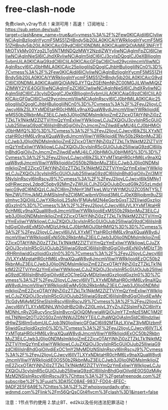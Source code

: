 # free-clash-node
免费clash,v2ray节点！亲测可用！高速！
订阅地址：https://sub.xeton.dev/sub?target=clash&new_name=true&url=vmess%3A%2F%2Few0KICAidiI6ICIyIiwNCiAgInBzIjogInYycmF5MS51ZHBndy5jb20iLA0KICAiYWRkIjogInYycmF5MS51ZHBndy5jb20iLA0KICAicG9ydCI6ICI0NDMiLA0KICAiaWQiOiAiMjE3NjFiYTMtOTVkMy00Yzg2LTg5NTMtNDQzMWY2NzdiZWYyIiwNCiAgImFpZCI6ICIwIiwNCiAgInNjeSI6ICJhdXRvIiwNCiAgIm5ldCI6ICJ3cyIsDQogICJ0eXBlIjogIm5vbmUiLA0KICAiaG9zdCI6ICIiLA0KICAicGF0aCI6ICIvd29ycnlmcmVlIiwNCiAgInRscyI6ICJ0bHMiLA0KICAic25pIjogIiIsDQogICJhbHBuIjogIiINCn0%3D%7Cvmess%3A%2F%2Few0KICAidiI6ICIyIiwNCiAgInBzIjogInYycmF5MS51ZHBndy5jb20iLA0KICAiYWRkIjogInYycmF5MS51ZHBndy5jb20iLA0KICAicG9ydCI6ICI0NDMiLA0KICAiaWQiOiAiNGJlYTQzZGEtNmNhZC00MGJiLWIwMjQtZjZlMWY2YjE4OGI1IiwNCiAgImFpZCI6ICIwIiwNCiAgInNjeSI6ICJhdXRvIiwNCiAgIm5ldCI6ICJ3cyIsDQogICJ0eXBlIjogIm5vbmUiLA0KICAiaG9zdCI6ICIiLA0KICAicGF0aCI6ICIvd29ycnlmcmVlIiwNCiAgInRscyI6ICJ0bHMiLA0KICAic25pIjogIiIsDQogICJhbHBuIjogIiINCn0%3D%7Cvmess%3A%2F%2FeyJ2IjoyLCJwcyI6IkZSLXYxMDEtaHR0cHM6Ly9naXQuaW8vdjJmcmVlIiwiYWRkIjoidjEwMS50b2RkbnMuZ3EiLCJwb3J0Ijo0NDMsImlkIjoiZmE2ZjcxOTAtYjNhZi0zZTZkLTk1NjktM2ZlZTViYmQzYmExIiwiYWlkIjowLCJuZXQiOiJ3cyIsInR5cGUiOiJub25lIiwiaG9zdCI6IiIsInBhdGgiOiIvZnJmcmZmZjIwdjEwMU4iLCJ0bHMiOiJ0bHMifQ%3D%3D%7Cvmess%3A%2F%2FeyJ2IjoyLCJwcyI6IkZSLXYxNTctaHR0cHM6Ly9naXQuaW8vdjJmcmVlIiwiYWRkIjoidjE1Ny50b2RkbnMuZ3EiLCJwb3J0Ijo0NDMsImlkIjoiZmE2ZjcxOTAtYjNhZi0zZTZkLTk1NjktM2ZlZTViYmQzYmExIiwiYWlkIjowLCJuZXQiOiJ3cyIsInR5cGUiOiJub25lIiwiaG9zdCI6IiIsInBhdGgiOiIvZnJmcmZmZjIwdjEwMU4iLCJ0bHMiOiJ0bHMifQ%3D%3D%7Cvmess%3A%2F%2FeyJ2IjoyLCJwcyI6IkZSLXYyMTktaHR0cHM6Ly9naXQuaW8vdjJmcmVlIiwiYWRkIjoidjIxOS50b2RkbnMuZ3EiLCJwb3J0Ijo0NDMsImlkIjoiZmE2ZjcxOTAtYjNhZi0zZTZkLTk1NjktM2ZlZTViYmQzYmExIiwiYWlkIjowLCJuZXQiOiJ3cyIsInR5cGUiOiJub25lIiwiaG9zdCI6IiIsInBhdGgiOiIvZnI3MjY5NyIsInRscyI6InRscyJ9%7Cvmess%3A%2F%2FeyJ2IjoyLCJwcyI6Ik5MNy1odHRwczovL2dpdC5pby92MmZyZWUiLCJhZGQiOiJubDcudG9kZG5zLmdxIiwicG9ydCI6NDQzLCJpZCI6ImZhNmY3MTkwLWIzYWYtM2U2ZC05NTY5LTNmZWU1YmJkM2JhMSIsImFpZCI6MCwibmV0Ijoid3MiLCJ0eXBlIjoibm9uZSIsImhvc3QiOiIiLCJwYXRoIjoiL25sNy1FMjAyM2N4eGprbGxsT3ZEIiwidGxzIjoidGxzIn0%3D%7Cvmess%3A%2F%2FeyJ2IjoyLCJwcyI6IlJVLXYxMTAtaHR0cHM6Ly9naXQuaW8vdjJmcmVlIiwiYWRkIjoidjExMS50b2RkbnMuZ3EiLCJwb3J0Ijo0NDMsImlkIjoiZmE2ZjcxOTAtYjNhZi0zZTZkLTk1NjktM2ZlZTViYmQzYmExIiwiYWlkIjowLCJuZXQiOiJ3cyIsInR5cGUiOiJub25lIiwiaG9zdCI6IiIsInBhdGgiOiIvdjExMS0yMDIzUHkiLCJ0bHMiOiJ0bHMifQ%3D%3D%7Cvmess%3A%2F%2FeyJ2IjoyLCJwcyI6IlJVLXYxMTYtaHR0cHM6Ly9naXQuaW8vdjJmcmVlIiwiYWRkIjoidjExNi50b2RkbnMuZ3EiLCJwb3J0Ijo0NDMsImlkIjoiZmE2ZjcxOTAtYjNhZi0zZTZkLTk1NjktM2ZlZTViYmQzYmExIiwiYWlkIjowLCJuZXQiOiJ3cyIsInR5cGUiOiJub25lIiwiaG9zdCI6IiIsInBhdGgiOiIvdjExNi0yMDIzT3hrRHRmIiwidGxzIjoidGxzIn0%3D%7Cvmess%3A%2F%2FeyJ2IjoyLCJwcyI6IlJVLXYxMzgtaHR0cHM6Ly9naXQuaW8vdjJmcmVlIiwiYWRkIjoidjEzOC50b2RkbnMuZ3EiLCJwb3J0Ijo0NDMsImlkIjoiZmE2ZjcxOTAtYjNhZi0zZTZkLTk1NjktM2ZlZTViYmQzYmExIiwiYWlkIjowLCJuZXQiOiJ3cyIsInR5cGUiOiJub25lIiwiaG9zdCI6IiIsInBhdGgiOiIvdjEzOC1reGQyMDIzIiwidGxzIjoidGxzIn0%3D%7Cvmess%3A%2F%2FeyJ2IjoyLCJwcyI6IlVTLXYxMDMtaHR0cHM6Ly9naXQuaW8vdjJmcmVlIiwiYWRkIjoidjEwMy50b2RkbnMuZ3EiLCJwb3J0Ijo0NDMsImlkIjoiZmE2ZjcxOTAtYjNhZi0zZTZkLTk1NjktM2ZlZTViYmQzYmExIiwiYWlkIjowLCJuZXQiOiJ3cyIsInR5cGUiOiJub25lIiwiaG9zdCI6IiIsInBhdGgiOiIvdjEwMy11cGdyMjAyM25heSIsInRscyI6InRscyJ9%7Cvmess%3A%2F%2FeyJ2IjoyLCJwcyI6IlVTLXYxMDNhLWh0dHBzOi8vZ2l0LmlvL3YyZnJlZSIsImFkZCI6InYxMDNhLnRvZGRucy5ncSIsInBvcnQiOjQ0MywiaWQiOiJmYTZmNzE5MC1iM2FmLTNlNmQtOTU2OS0zZmVlNWJiZDNiYTEiLCJhaWQiOjAsIm5ldCI6IndzIiwidHlwZSI6Im5vbmUiLCJob3N0IjoiIiwicGF0aCI6Ii92MTAzLXVwZ3IyMDIzbmF5IiwidGxzIjoidGxzIn0%3D%7Cvmess%3A%2F%2FeyJ2IjoyLCJwcyI6IlVTLXYxMTgtaHR0cHM6Ly9naXQuaW8vdjJmcmVlIiwiYWRkIjoidjExOC50b2RkbnMuZ3EiLCJwb3J0Ijo0NDMsImlkIjoiZmE2ZjcxOTAtYjNhZi0zZTZkLTk1NjktM2ZlZTViYmQzYmExIiwiYWlkIjowLCJuZXQiOiJ3cyIsInR5cGUiOiJub25lIiwiaG9zdCI6IiIsInBhdGgiOiIvdjExOC1mY2MyMDIzNSIsInRscyI6InRscyJ9%7Cvmess%3A%2F%2FeyJ2IjoyLCJwcyI6IlVTLXYxNDktaHR0cHM6Ly9naXQuaW8vdjJmcmVlIiwiYWRkIjoidjE0OS50b2RkbnMuZ3EiLCJwb3J0Ijo0NDMsImlkIjoiZmE2ZjcxOTAtYjNhZi0zZTZkLTk1NjktM2ZlZTViYmQzYmExIiwiYWlkIjowLCJuZXQiOiJ3cyIsInR5cGUiOiJub25lIiwiaG9zdCI6IiIsInBhdGgiOiIvdjE0OS0zMjAyMzM2NSIsInRscyI6InRscyJ9%7Chttps%3A%2F%2Fgetafreenode.com%2Fsubscribe%2F%3Fuuid%3DA15C08AE-9837-FD04-4FEC-9ADF2E5F6A9E%7Chttps%3A%2F%2Fwhoisyourdady.gfw-wdnmd.com%2Flink%2Fm56QrQsCGt4flvcm%3Fclash%3D1&insert=false




注意：1节点节约使用 2.禁止BT、ed2k以及任何违法犯罪活动！
